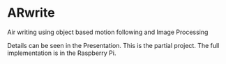 # ARwrite
Air writing using object based motion following and Image Processing

Details can be seen in the Presentation.
This is the partial project. The full implementation is in the Raspberry Pi.
